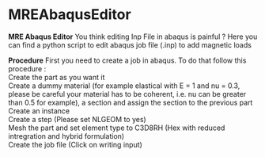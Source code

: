 # MREAbaqusEditor
**MRE Abaqus Editor**
You think editing Inp File in abaqus is painful ? 
Here you can find a python script to edit abaqus job file (.inp) to add magnetic loads 

**Procedure**
First you need to create a job in abaqus. To do that follow this procedure :  
Create the part as you want it  
Create a  dummy material (for example elastical with E = 1 and nu = 0.3, please be careful your material has to be coherent, i.e. nu can be greater than 0.5 for example), a section and assign the section to the previous part  
Create an instance  
Create a step (Please set NLGEOM to yes)  
Mesh the part and set element type to C3D8RH (Hex with reduced intregration and hybrid formulation)  
Create the job file (Click on writing input)  

